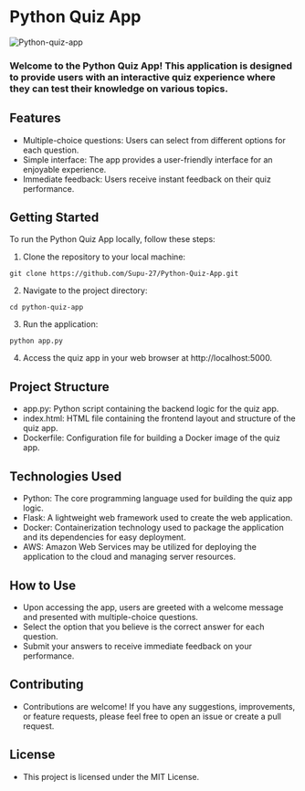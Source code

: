 # Python Quiz App


![Python-quiz-app](https://cdn.hashnode.com/res/hashnode/image/upload/v1708535887412/a61bc9f5-8892-4d22-8c3e-cf9a602be559.png)





### Welcome to the Python Quiz App! This application is designed to provide users with an interactive quiz experience where they can test their knowledge on various topics.

## Features

- Multiple-choice questions: Users can select from different options for each question.
- Simple interface: The app provides a user-friendly interface for an enjoyable experience.
- Immediate feedback: Users receive instant feedback on their quiz performance.

## Getting Started

To run the Python Quiz App locally, follow these steps:

1. Clone the repository to your local machine:


```shell
git clone https://github.com/Supu-27/Python-Quiz-App.git
``` 

2. Navigate to the project directory:


```shell
cd python-quiz-app
```

3. Run the application:

```shell
python app.py
```

4. Access the quiz app in your web browser at http://localhost:5000.

## Project Structure

- app.py: Python script containing the backend logic for the quiz app.
- index.html: HTML file containing the frontend layout and structure of the quiz app.
- Dockerfile: Configuration file for building a Docker image of the quiz app.

## Technologies Used

- Python: The core programming language used for building the quiz app logic.
- Flask: A lightweight web framework used to create the web application.
- Docker: Containerization technology used to package the application and its dependencies for easy deployment.
- AWS: Amazon Web Services may be utilized for deploying the application to the cloud and managing server resources.

## How to Use

- Upon accessing the app, users are greeted with a welcome message and presented with multiple-choice questions.
- Select the option that you believe is the correct answer for each question.
- Submit your answers to receive immediate feedback on your performance.


## Contributing

- Contributions are welcome! If you have any suggestions, improvements, or feature requests, please feel free to open an issue or create a pull request.

## License

- This project is licensed under the MIT License.


